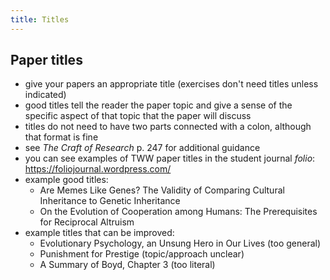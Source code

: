 ```yaml
---
title: Titles
---
```

## Paper titles

- give your papers an appropriate title (exercises don't need titles unless indicated)
- good titles tell the reader the paper topic and give a sense of the specific aspect of that topic that the paper will discuss
- titles do not need to have two parts connected with a colon, although that format is fine
- see _The Craft of Research_ p. 247 for additional guidance
- you can see examples of TWW paper titles in the student journal _folio_: https://foliojournal.wordpress.com/
- example good titles:
	- Are Memes Like Genes? The Validity of Comparing Cultural Inheritance to Genetic Inheritance
	- On the Evolution of Cooperation among Humans: The Prerequisites for Reciprocal Altruism
- example titles that can be improved:
	- Evolutionary Psychology, an Unsung Hero in Our Lives (too general)
	- Punishment for Prestige (topic/approach unclear)
	- A Summary of Boyd, Chapter 3 (too literal)
